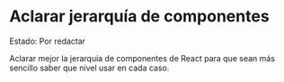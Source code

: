 # Aclarar jerarquía de componentes

Estado: Por redactar

Aclarar mejor la jerarquía de componentes de React para que sean más sencillo saber que nivel usar en cada caso.
